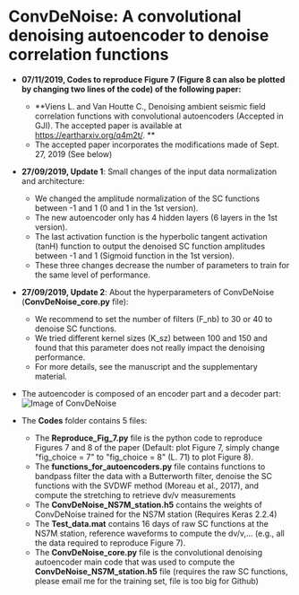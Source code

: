 # ConvDeNoise: A convolutional denoising autoencoder to denoise correlation functions

* **07/11/2019, Codes to reproduce Figure 7 (Figure 8 can also be plotted by changing two lines of the code) of the following paper:**
  - **Viens L. and Van Houtte C., Denoising ambient seismic field correlation functions with convolutional autoencoders (Accepted in GJI). The accepted paper is available at https://eartharxiv.org/q4m2t/. **
  - The accepted paper incorporates the modifications made of Sept. 27, 2019 (See below)

* **27/09/2019, Update 1**: Small changes of the input data normalization and architecture: 
  - We changed the amplitude normalization of the SC functions between -1 and 1 (0 and 1 in the 1st version). 
  - The new autoencoder only has 4 hidden layers (6 layers in the 1st version). 
  - The last activation function is the hyperbolic tangent activation (tanH) function to output the denoised SC function amplitudes between -1 and 1 (Sigmoid function in the 1st version). 
  - These three changes decrease the number of parameters to train for the same level of performance. 

* **27/09/2019, Update 2**: About the hyperparameters of ConvDeNoise (**ConvDeNoise_core.py** file):
  - We recommend to set the number of filters (F_nb) to 30 or 40 to denoise SC functions.
  - We tried different kernel sizes (K_sz) between 100 and 150 and found that this parameter does not really impact the denoising performance.
  - For more details, see the manuscript and the supplementary material.

  
* The autoencoder is composed of an encoder part and a decoder part:
![Image of ConvDeNoise](https://github.com/lviens/ConvDeNoise/blob/master/ConvDeNoise_architecture.png)


* The **Codes** folder contains 5 files: 
  - The **Reproduce_Fig_7.py** file is the python code to reproduce Figures 7 and 8 of the paper (Default: plot Figure 7, simply change "fig_choice = 7" to "fig_choice = 8" (L. 71) to plot Figure 8).
  - The **functions_for_autoencoders.py** file contains functions to bandpass filter the data with a Butterworth filter, denoise the SC functions with the SVDWF method (Moreau et al., 2017), and compute the stretching to retrieve dv/v measurements
  - The **ConvDeNoise_NS7M_station.h5** contains the weights of ConvDeNoise trained for the NS7M station (Requires Keras 2.2.4)
  - The **Test_data.mat** contains 16 days of raw SC functions at the NS7M station, reference waveforms to compute the dv/v,... (e.g., all the data required to reproduce Figure 7).
  - The **ConvDeNoise_core.py** file is the convolutional denoising autoencoder main code that was used to compute the **ConvDeNoise_NS7M_station.h5** file (requires the raw SC functions, please email me for the training set, file is too big for Github)
 
